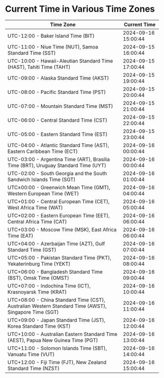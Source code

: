 # Current Time in Various Time Zones

| Time Zone | Current Time |
|-----------|--------------|
| UTC-12:00 - Baker Island Time (BIT) | 2024-09-16 15:00:44 |
| UTC-11:00 - Niue Time (NUT), Samoa Standard Time (SST) | 2024-09-15 16:00:44 |
| UTC-10:00 - Hawaii-Aleutian Standard Time (HAST), Tahiti Time (TAHT) | 2024-09-15 17:00:44 |
| UTC-09:00 - Alaska Standard Time (AKST) | 2024-09-15 19:00:44 |
| UTC-08:00 - Pacific Standard Time (PST) | 2024-09-15 20:00:44 |
| UTC-07:00 - Mountain Standard Time (MST) | 2024-09-15 21:00:44 |
| UTC-06:00 - Central Standard Time (CST) | 2024-09-15 22:00:44 |
| UTC-05:00 - Eastern Standard Time (EST) | 2024-09-15 23:00:44 |
| UTC-04:00 - Atlantic Standard Time (AST), Eastern Caribbean Time (ECT) | 2024-09-16 00:00:44 |
| UTC-03:00 - Argentina Time (ART), Brasília Time (BRT), Uruguay Standard Time (UYT) | 2024-09-16 00:00:44 |
| UTC-02:00 - South Georgia and the South Sandwich Islands Time (SGT) | 2024-09-16 01:00:44 |
| UTC±00:00 - Greenwich Mean Time (GMT), Western European Time (WET) | 2024-09-16 04:00:44 |
| UTC+01:00 - Central European Time (CET), West Africa Time (WAT) | 2024-09-16 05:00:44 |
| UTC+02:00 - Eastern European Time (EET), Central Africa Time (CAT) | 2024-09-16 06:00:44 |
| UTC+03:00 - Moscow Time (MSK), East Africa Time (EAT) | 2024-09-16 06:00:44 |
| UTC+04:00 - Azerbaijan Time (AZT), Gulf Standard Time (GST) | 2024-09-16 07:00:44 |
| UTC+05:00 - Pakistan Standard Time (PKT), Yekaterinburg Time (YEKT) | 2024-09-16 08:00:44 |
| UTC+06:00 - Bangladesh Standard Time (BST), Omsk Time (OMST) | 2024-09-16 09:00:44 |
| UTC+07:00 - Indochina Time (ICT), Krasnoyarsk Time (KRAT) | 2024-09-16 10:00:44 |
| UTC+08:00 - China Standard Time (CST), Australian Western Standard Time (AWST), Singapore Time (SGT) | 2024-09-16 11:00:44 |
| UTC+09:00 - Japan Standard Time (JST), Korea Standard Time (KST) | 2024-09-16 12:00:44 |
| UTC+10:00 - Australian Eastern Standard Time (AEST), Papua New Guinea Time (PGT) | 2024-09-16 13:00:44 |
| UTC+11:00 - Solomon Islands Time (SBT), Vanuatu Time (VUT) | 2024-09-16 14:00:44 |
| UTC+12:00 - Fiji Time (FJT), New Zealand Standard Time (NZST) | 2024-09-16 15:00:44 |
